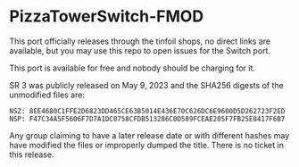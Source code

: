 # PizzaTowerSwitch-FMOD

This port officially releases through the tinfoil shops, no direct links are available, but you may use this repo to open issues for the Switch port.

This port is available for free and nobody should be charging for it. 

SR 3 was publicly released on May 9, 2023 and the SHA256 digests of the unmodified files are:
```
NSZ: 8EE4680C1FFE2D6823DD465CE63B5014E436E70C626DC6E9600D5D262723F2ED
NSP: F47C34A5F5606F7D7A1DC0758CFDB513286C0D589FCEAE205F7FB25E8417F6B7
```

Any group claiming to have a later release date or with different hashes may have modified the files or improperly dumped the title. There is no ticket in this release.
